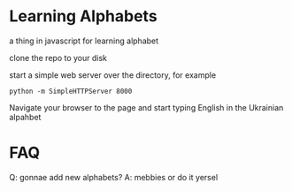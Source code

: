 # Learning Alphabets

a thing in javascript for learning alphabet

clone the repo to your disk

start a simple web server over the directory, for example

`python -m SimpleHTTPServer 8000`

Navigate your browser to the page and start typing English in the Ukrainian alpahbet

# FAQ

Q: gonnae add new alphabets?
A: mebbies or do it yersel